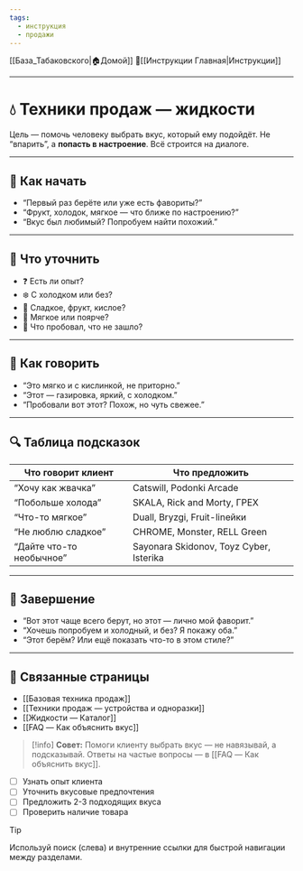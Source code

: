 ```yaml
---
tags:
  - инструкция
  - продажи
---
```

[[База_Табаковского|🏠Домой]]
📁[[Инструкции Главная|Инструкции]]

---

# 💧 Техники продаж — жидкости

Цель — помочь человеку выбрать вкус, который ему подойдёт. Не “впарить”, а **попасть в настроение**. Всё строится на диалоге.

---

## 🔹 Как начать

- “Первый раз берёте или уже есть фавориты?”
- “Фрукт, холодок, мягкое — что ближе по настроению?”
- “Вкус был любимый? Попробуем найти похожий.”

---

## 🔄 Что уточнить

- ❓ Есть ли опыт?
- ❄️ С холодком или без?
- 🍭 Сладкое, фрукт, кислое?
- 💨 Мягкое или поярче?
- 🔁 Что пробовал, что не зашло?

---

## 💬 Как говорить

- “Это мягко и с кислинкой, не приторно.”
- “Этот — газировка, яркий, с холодком.”
- “Пробовали вот этот? Похож, но чуть свежее.”

---

## 🔍 Таблица подсказок

| Что говорит клиент             | Что предложить                           |
|-------------------------------|------------------------------------------|
| “Хочу как жвачка”             | Catswill, Podonki Arcade                 |
| “Побольше холода”             | SKALA, Rick and Morty, ГРЕХ              |
| “Что-то мягкое”               | Duall, Bryzgi, Fruit-linейки             |
| “Не люблю сладкое”            | CHROME, Monster, RELL Green              |
| “Дайте что-то необычное”      | Sayonara Skidonov, Toyz Cyber, Isterika  |

---

## 🤝 Завершение

- “Вот этот чаще всего берут, но этот — лично мой фаворит.”
- “Хочешь попробуем и холодный, и без? Я покажу оба.”
- “Этот берём? Или ещё показать что-то в этом стиле?”

---

## 📎 Связанные страницы

- [[Базовая техника продаж]]
- [[Техники продаж — устройства и одноразки]]
- [[Жидкости — Каталог]]
- [[FAQ — Как объяснить вкус]]

> [!info]
> **Совет:** Помоги клиенту выбрать вкус — не навязывай, а подсказывай. Ответы на частые вопросы — в [[FAQ — Как объяснить вкус]].

- [ ] Узнать опыт клиента
- [ ] Уточнить вкусовые предпочтения
- [ ] Предложить 2-3 подходящих вкуса
- [ ] Проверить наличие товара

> [!tip]
> Используй поиск (слева) и внутренние ссылки для быстрой навигации между разделами.
